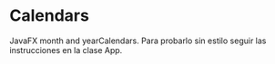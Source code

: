# Calendars
JavaFX month and yearCalendars.
Para probarlo sin estilo seguir las instrucciones en la clase App.
